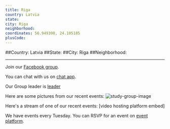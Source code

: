 ```yaml
---
title: Riga
country: Latvia
state: 
city: Riga
neighborhood: 
coordinates: 56.949398, 24.105185
plusCode:
---
```


##Country: Latvia
##State: 
##City: Riga
##Neighborhood: 
*****
Join our [Facebook group](https://www.facebook.com/groups/free.code.camp.riga).

You can chat with us on [chat app]().

Our Group leader is [leader]()

Here are some pictures from our recent events:
![study-group-image]()

Here's a stream of one of our recent events:
[video hosting platform embed]

We have events every Tuesday. You can RSVP for an event on [event platform]().
